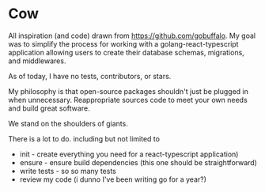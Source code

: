 # Cow

All inspiration (and code) drawn from https://github.com/gobuffalo. My goal was to simplify the process for working with a golang-react-typescript application allowing users to create their database schemas, migrations, and middlewares.

As of today, I have no tests, contributors, or stars.

My philosophy is that open-source packages shouldn't just be plugged in when unnecessary. Reappropriate sources code to meet your own needs and build great software.

We stand on the shoulders of giants.

There is a lot to do. including but not limited to

- init - create everything you need for a react-typescript application)
- ensure - ensure build dependencies (this one should be straightforward)
- write tests - so so many tests
- review my code (i dunno I've been writing go for a year?)

